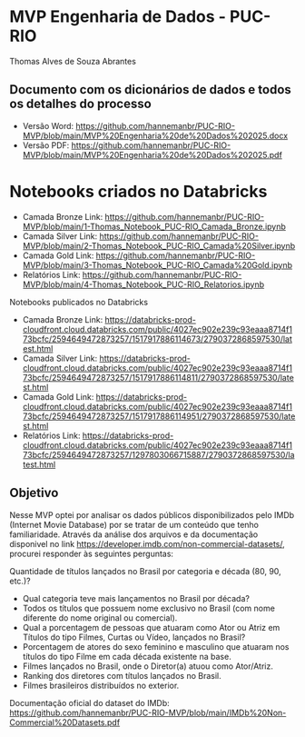 # MVP Engenharia de Dados  - PUC-RIO
Thomas Alves de Souza Abrantes

## Documento com os dicionários de dados e todos os detalhes do processo
 
- Versão Word: https://github.com/hannemanbr/PUC-RIO-MVP/blob/main/MVP%20Engenharia%20de%20Dados%202025.docx
- Versão PDF: https://github.com/hannemanbr/PUC-RIO-MVP/blob/main/MVP%20Engenharia%20de%20Dados%202025.pdf

# Notebooks criados no Databricks

- Camada Bronze Link: https://github.com/hannemanbr/PUC-RIO-MVP/blob/main/1-Thomas_Notebook_PUC-RIO_Camada_Bronze.ipynb
- Camada Silver Link: https://github.com/hannemanbr/PUC-RIO-MVP/blob/main/2-Thomas_Notebook_PUC-RIO_Camada%20Silver.ipynb
- Camada Gold Link: https://github.com/hannemanbr/PUC-RIO-MVP/blob/main/3-Thomas_Notebook_PUC-RIO_Camada%20Gold.ipynb
- Relatórios Link: https://github.com/hannemanbr/PUC-RIO-MVP/blob/main/4-Thomas_Notebook_PUC-RIO_Relatorios.ipynb

Notebooks publicados no Databricks
- Camada Bronze Link: https://databricks-prod-cloudfront.cloud.databricks.com/public/4027ec902e239c93eaaa8714f173bcfc/2594649472873257/1517917886114673/2790372868597530/latest.html
- Camada Silver Link: https://databricks-prod-cloudfront.cloud.databricks.com/public/4027ec902e239c93eaaa8714f173bcfc/2594649472873257/1517917886114811/2790372868597530/latest.html
- Camada Gold Link: https://databricks-prod-cloudfront.cloud.databricks.com/public/4027ec902e239c93eaaa8714f173bcfc/2594649472873257/1517917886114951/2790372868597530/latest.html
- Relatórios Link: https://databricks-prod-cloudfront.cloud.databricks.com/public/4027ec902e239c93eaaa8714f173bcfc/2594649472873257/1297803066715887/2790372868597530/latest.html

## Objetivo
Nesse MVP optei por analisar os dados públicos disponibilizados pelo IMDb (Internet Movie Database) por se tratar de um conteúdo que tenho familiaridade. 
Através da análise dos arquivos e da documentação disponivel no link https://developer.imdb.com/non-commercial-datasets/, procurei responder às seguintes perguntas:

Quantidade de títulos lançados no Brasil por categoria e década (80, 90, etc.)?
- Qual categoria teve mais lançamentos no Brasil por década?
- Todos os títulos que possuem nome exclusivo no Brasil (com nome diferente do nome original ou comercial).
- Qual a porcentagem de pessoas que atuaram como Ator ou Atriz em Títulos do tipo Filmes, Curtas ou Vídeo, lançados no Brasil?
- Porcentagem de atores do sexo feminino e masculino que atuaram nos títulos do tipo Filme em cada década existente na base.
- Filmes lançados no Brasil, onde o Diretor(a) atuou como Ator/Atriz.
- Ranking dos diretores com títulos lançados no Brasil.
- Filmes brasileiros distribuídos no exterior.

Documentação oficial do dataset do IMDb: https://github.com/hannemanbr/PUC-RIO-MVP/blob/main/IMDb%20Non-Commercial%20Datasets.pdf


